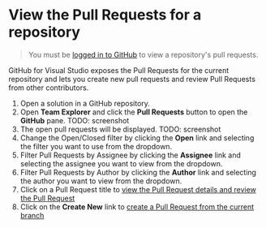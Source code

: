 # View the Pull Requests for a repository

> You must be [logged in to GitHub](../getting-started/authenticating-to-github.md) to view a repository's pull requests.

GitHub for Visual Studio exposes the Pull Requests for the current repository and lets you create new pull requests and review Pull Requests from other contributors.

1. Open a solution in a GitHub repository.
2. Open **Team Explorer** and click the **Pull Requests** button to open the **GitHub** pane. TODO: screenshot
3. The open pull requests will be displayed. TODO: screenshot
4. Change the Open/Closed filter by clicking the **Open** link and selecting the filter you want to use from the dropdown.
5. Filter Pull Requests by Assignee by clicking the **Assignee** link and selecting the assignee you want to view from the dropdown.
6. Filter Pull Requests by Author by clicking the **Author** link and selecting the author you want to view from the dropdown.
7. Click on a Pull Request title to [view the Pull Request details and review the Pull Request](review-a-pull-request-in-visual-studio.md)
8. Click on the **Create New** link to [create a Pull Request from the current branch](sending-a-pull-request.md)
